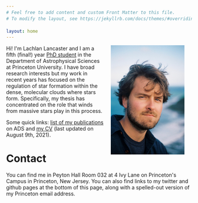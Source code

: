```yaml
---
# Feel free to add content and custom Front Matter to this file.
# To modify the layout, see https://jekyllrb.com/docs/themes/#overriding-theme-defaults

layout: home
---
```


<img src="files/photos/portrait_australia.JPG" alt="portrait" width="200" style="float:right" hspace="20"/>


Hi! I'm Lachlan Lancaster and I am a fifth (final!) year [PhD student][puastro-gradpage] in the Department of Astrophysical Sciences at Princeton University. I have broad research interests but my work in recent years has focused on the regulation of star formation within the dense, molecular clouds where stars form. Specifically, my thesis has concentrated on the role that winds from massive stars play in this process.

Some quick links: [list of my publications][my-ads-lib] on ADS and <a href="../files/Curriculum_Vitae.pdf">my CV</a> (last updated on August 9th, 2021).



# Contact

 You can find me in Peyton Hall Room 032 at 4 Ivy Lane on Princeton's Campus in Princeton, New Jersey. You can also find links to my twitter and github pages at the bottom of this page, along with a spelled-out version of my Princeton email address.


[puastro-gradpage]: https://web.astro.princeton.edu/people/lachlan-lancaster
[my-ads-lib]: https://ui.adsabs.harvard.edu/user/libraries/nkdAMXcpTvSel3KIqoxaQw